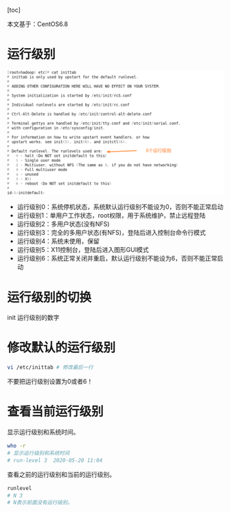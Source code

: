 [toc]

本文基于：CentOS6.8

# 运行级别

![](img/run.png)

- 运行级别0：系统停机状态，系统默认运行级别不能设为0，否则不能正常启动
- 运行级别1：单用户工作状态，root权限，用于系统维护，禁止远程登陆
- 运行级别2：多用户状态(没有NFS)
- 运行级别3：完全的多用户状态(有NFS)，登陆后进入控制台命令行模式
- 运行级别4：系统未使用，保留
- 运行级别5：X11控制台，登陆后进入图形GUI模式
- 运行级别6：系统正常关闭并重启，默认运行级别不能设为6，否则不能正常启动

# 运行级别的切换

init 运行级别的数字

# 修改默认的运行级别

```bash
vi /etc/inittab # 修改最后一行
```

不要把运行级别设置为0或者6！

# 查看当前运行级别

显示运行级别和系统时间。

```bash
who -r 
# 显示运行级别和系统时间
# run-level 3  2020-05-20 11:04
```

查看之前的运行级别和当前的运行级别。

```bash
runlevel
# N 3 
# N表示前面没有运行级别。
```

